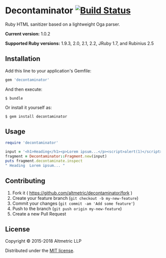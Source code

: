 # Decontaminator [![Build Status](https://travis-ci.org/altmetric/decontaminator.svg?branch=master)](https://travis-ci.org/altmetric/decontaminator)

Ruby HTML sanitizer based on a lightweight Oga parser.

**Current version:** 1.0.2

**Supported Ruby versions:** 1.9.3, 2.0, 2.1, 2.2, JRuby 1.7, and Rubinius 2.5

## Installation

Add this line to your application's Gemfile:

```ruby
gem 'decontaminator'
```

And then execute:

    $ bundle

Or install it yourself as:

    $ gem install decontaminator

## Usage

```ruby
require 'decontaminator'

input = '<h1>Heading</h1><p>Lorem ipsum...</p><script>alert(1)</script>'
fragment = Decontaminator::Fragment.new(input)
puts fragment.decontaminate.inspect
" Heading  Lorem ipsum... "
```

## Contributing

1. Fork it ( https://github.com/altmetric/decontaminator/fork )
2. Create your feature branch (`git checkout -b my-new-feature`)
3. Commit your changes (`git commit -am 'Add some feature'`)
4. Push to the branch (`git push origin my-new-feature`)
5. Create a new Pull Request

## License

Copyright © 2015-2018 Altmetric LLP

Distributed under the [MIT license](https://github.com/altmetric/decontaminator/blob/master/LICENSE.txt).
